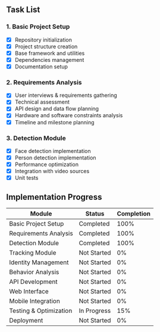 ## Task List

### 1. Basic Project Setup
- [x] Repository initialization
- [x] Project structure creation
- [x] Base framework and utilities
- [x] Dependencies management
- [x] Documentation setup

### 2. Requirements Analysis
- [x] User interviews & requirements gathering
- [x] Technical assessment
- [x] API design and data flow planning
- [x] Hardware and software constraints analysis
- [x] Timeline and milestone planning

### 3. Detection Module
- [x] Face detection implementation
- [x] Person detection implementation
- [x] Performance optimization
- [x] Integration with video sources
- [x] Unit tests

## Implementation Progress

| Module                  | Status    | Completion |
|-------------------------|-----------|------------|
| Basic Project Setup     | Completed | 100%       |
| Requirements Analysis   | Completed | 100%       |
| Detection Module        | Completed | 100%       |
| Tracking Module         | Not Started | 0%        |
| Identity Management     | Not Started | 0%        |
| Behavior Analysis       | Not Started | 0%        |
| API Development         | Not Started | 0%        |
| Web Interface           | Not Started | 0%        |
| Mobile Integration      | Not Started | 0%        |
| Testing & Optimization  | In Progress | 15%       |
| Deployment              | Not Started | 0%        | 